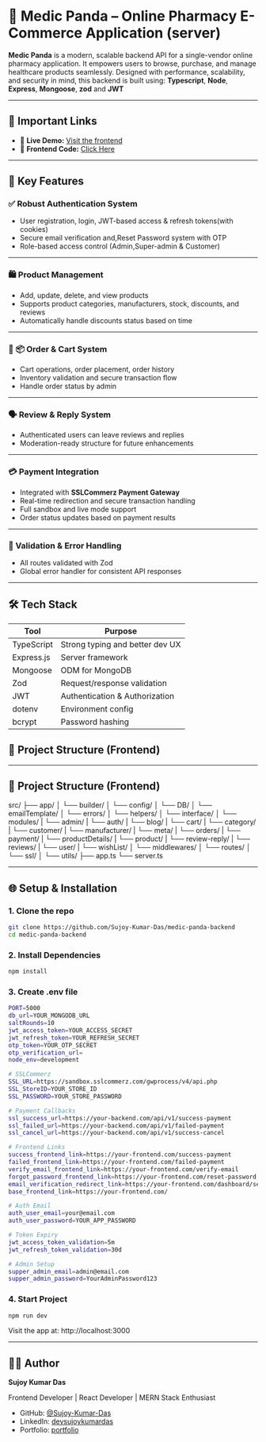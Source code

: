 # 💊 Medic Panda – Online Pharmacy E-Commerce Application (server)

**Medic Panda** is a modern, scalable backend API for a single-vendor online pharmacy application. It empowers users to browse, purchase, and manage healthcare products seamlessly. Designed with performance, scalability, and security in mind, this backend is built using: **Typescript**, **Node**, **Express**, **Mongoose**, **zod** and **JWT**

---

## 🔗 Important Links

- 🔴 **Live Demo:** [Visit the frontend](https://medic-panda.vercel.app/)
- 🧩 **Frontend Code:** [Click Here](https://github.com/Sujoy-Kumar-Das/medic-panda-frontend)

---

## 🚀 Key Features

### ✅ Robust Authentication System

- User registration, login, JWT-based access & refresh tokens(with cookies)
- Secure email verification and,Reset Password system with OTP
- Role-based access control (Admin,Super-admin & Customer)

---

### 🛍️ Product Management

- Add, update, delete, and view products
- Supports product categories, manufacturers, stock, discounts, and reviews
- Automatically handle discounts status based on time

---

### 🔐 📦 Order & Cart System

- Cart operations, order placement, order history
- Inventory validation and secure transaction flow
- Handle order status by admin

---

### 🗣️ Review & Reply System

- Authenticated users can leave reviews and replies
- Moderation-ready structure for future enhancements

---

### 💳 Payment Integration

- Integrated with **SSLCommerz Payment Gateway**
- Real-time redirection and secure transaction handling
- Full sandbox and live mode support
- Order status updates based on payment results

---

### 🔐 Validation & Error Handling

- All routes validated with Zod
- Global error handler for consistent API responses

---

## 🛠️ Tech Stack

| Tool       | Purpose                         |
| ---------- | ------------------------------- |
| TypeScript | Strong typing and better dev UX |
| Express.js | Server framework                |
| Mongoose   | ODM for MongoDB                 |
| Zod        | Request/response validation     |
| JWT        | Authentication & Authorization  |
| dotenv     | Environment config              |
| bcrypt     | Password hashing                |

## 📁 Project Structure (Frontend)

---

## 📁 Project Structure (Frontend)

src/
├── app/
│ └── builder/
│ └── config/
│ └── DB/
│ └── emailTemplate/
│ └── errors/
│ └── helpers/
│ └── interface/
│ └── modules/
| └── admin/
| └── auth/
| └── blog/
| └── cart/
| └── category/
| └── customer/
| └── manufacturer/
| └── meta/
| └── orders/
| └── payment/
| └── productDetails/
| └── product/
| └── review-reply/
| └── reviews/
| └── user/
| └── wishList/
│ └── middlewares/
│ └── routes/
│ └── ssl/
│ └── utils/
├── app.ts
└── server.ts

---

## 🌐 Setup & Installation

### 1. Clone the repo

```bash
git clone https://github.com/Sujoy-Kumar-Das/medic-panda-backend
cd medic-panda-backend
```

### 2. Install Dependencies

```bash
npm install
```

### 3. Create .env file

```bash
PORT=5000
db_url=YOUR_MONGODB_URL
saltRounds=10
jwt_access_token=YOUR_ACCESS_SECRET
jwt_refresh_token=YOUR_REFRESH_SECRET
otp_token=YOUR_OTP_SECRET
otp_verification_url=
node_env=development

# SSLCommerz
SSL_URL=https://sandbox.sslcommerz.com/gwprocess/v4/api.php
SSL_StoreID=YOUR_STORE_ID
SSL_PASSWORD=YOUR_STORE_PASSWORD

# Payment Callbacks
ssl_success_url=https://your-backend.com/api/v1/success-payment
ssl_failed_url=https://your-backend.com/api/v1/failed-payment
ssl_cancel_url=https://your-backend.com/api/v1/success-cancel

# Frontend Links
success_frontend_link=https://your-frontend.com/success-payment
failed_frontend_link=https://your-frontend.com/failed-payment
verify_email_frontend_link=https://your-frontend.com/verify-email
forgot_password_frontend_link=https://your-frontend.com/reset-password
email_verification_redirect_link=https://your-frontend.com/dashboard/security
base_frontend_link=https://your-frontend.com/

# Auth Email
auth_user_email=your@email.com
auth_user_password=YOUR_APP_PASSWORD

# Token Expiry
jwt_access_token_validation=5m
jwt_refresh_token_validation=30d

# Admin Setup
supper_admin_email=admin@email.com
supper_admin_password=YourAdminPassword123

```

### 4. Start Project

```bash
npm run dev
```

Visit the app at: http://localhost:3000

---

## 🙋‍♂️ Author

**Sujoy Kumar Das**

Frontend Developer | React Developer | MERN Stack Enthusiast

- GitHub: [@Sujoy-Kumar-Das](https://github.com/Sujoy-Kumar-Das)
- LinkedIn: [devsujoykumardas](https://dev-sujoy.vercel.app/)
- Portfolio: [portfolio](https://dev-sujoy.vercel.app/)
